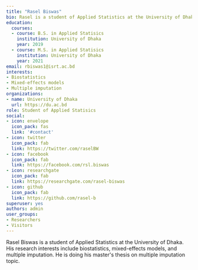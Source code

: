 ```yaml
---
title: "Rasel Biswas"
bio: Rasel is a student of Applied Statistics at the University of Dhaka.
education:
  courses:
  - course: B.S. in Applied Statisics
    institution: University of Dhaka
    year: 2019
  - course: M.S. in Applied Statisics
    institution: University of Dhaka
    year: 2021
email: rbiswas1@isrt.ac.bd
interests:
- Biostatistics
- Mixed-effects models
- Multiple imputation
organizations:
- name: University of Dhaka
  url: https://du.ac.bd
role: Student of Applied Statisics
social:
- icon: envelope
  icon_pack: fas
  link: '#contact'
- icon: twitter
  icon_pack: fab
  link: https://twitter.com/raselBW
- icon: facebook
  icon_pack: fab
  link: https://facebook.com/rsl.biswas
- icon: researchgate
  icon_pack: fab
  link: https://researchgate.com/rasel-biswas
- icon: github
  icon_pack: fab
  link: https://github.com/rasel-b
superuser: yes
authors: admin
user_groups:
- Researchers
- Visitors
---
```


Rasel Biswas is a student of Applied Statistics at the University of Dhaka. His research interests include biostatistics, mixed-effects models, and multiple imputation. He is doing his master's thesis on multiple imputation topic.
